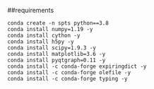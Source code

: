 

##requirements

    conda create -n spts python==3.8
    conda install numpy=1.19 -y
    conda install cython -y
    conda install h5py -y
    conda install scipy=1.9.3 -y
    conda install matplotlib=3.6 -y
    conda install pyqtgraph=0.11 -y
    conda install -c conda-forge expiringdict -y
    conda install -c conda-forge olefile -y
    conda install -c conda-forge typing -y

